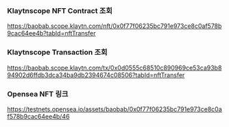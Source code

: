 ### Klaytnscope NFT Contract 조회
https://baobab.scope.klaytn.com/nft/0x0f77f06235bc791e973ce8c0af578b9cac64ee4b?tabId=nftTransfer

### Klaytnscope Transaction 조회
https://baobab.scope.klaytn.com/tx/0x0d0555c68510c890969ce53ca93b894902d6ffdb3dca34ba9db2394674c08506?tabId=nftTransfer

### Opensea NFT 링크
https://testnets.opensea.io/assets/baobab/0x0f77f06235bc791e973ce8c0af578b9cac64ee4b/46